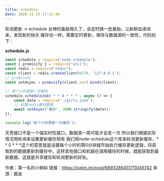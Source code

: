 ```yaml
---
title: schedule
date: 2020-11-15 17:21:44
---
```


轮询更新 -> schedule
女神的备胎用久了，会定时换一批备胎，让新鲜血液进来，发现新的快乐
缓存也一样，需要定时更新，保持与数据源的一致性，代码如下：

**schedule.js**
```js
const schedule = require('node-schedule');
const { promisify } = require("util");
const redis = require("redis");
const client = redis.createClient(6379, '127.0.0.1');
// promise化
const setAsync = promisify(client.set).bind(client);

// 每个小时更新一次缓存
schedule.scheduleJob('* * 0 * * *', async () => {
    const data = require('./girls.json');
    // 设置redis缓存数据
    await setAsync("缓存", JSON.stringify(data));
});

console.log('每个小时更新一次缓存');

```
天秀接口不是一个强实时性接口，数据源一周可能才会变一次
所以我们根据实际情况用轮询来设置更新缓存频率
我们用node-schedule这个库来轮询更新缓存，* * 0 * * *这个的意思就是设置每个小时的第0分钟就开始执行缓存更新逻辑，将获取到的数据更新到缓存中，这样其他接口和机器在调用缓存的时候，就能获取到最新数据，这就是共享缓存和轮询更新的好处。

作者：第一名的小蝌蚪
链接：https://juejin.im/post/6893286451711049742
来源：掘金
